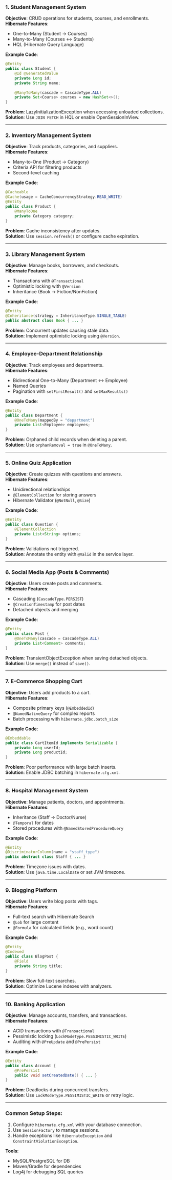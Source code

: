 

### **1. Student Management System**
**Objective**: CRUD operations for students, courses, and enrollments.  
**Hibernate Features**:  
- One-to-Many (Student → Courses)  
- Many-to-Many (Courses ↔ Students)  
- HQL (Hibernate Query Language)  

**Example Code**:
```java
@Entity
public class Student {
    @Id @GeneratedValue
    private Long id;
    private String name;
    
    @ManyToMany(cascade = CascadeType.ALL)
    private Set<Course> courses = new HashSet<>();
}
```

**Problem**: LazyInitializationException when accessing unloaded collections.  
**Solution**: Use `JOIN FETCH` in HQL or enable OpenSessionInView.

---

### **2. Inventory Management System**
**Objective**: Track products, categories, and suppliers.  
**Hibernate Features**:  
- Many-to-One (Product → Category)  
- Criteria API for filtering products  
- Second-level caching  

**Example Code**:
```java
@Cacheable
@Cache(usage = CacheConcurrencyStrategy.READ_WRITE)
@Entity
public class Product {
    @ManyToOne
    private Category category;
}
```

**Problem**: Cache inconsistency after updates.  
**Solution**: Use `session.refresh()` or configure cache expiration.

---

### **3. Library Management System**
**Objective**: Manage books, borrowers, and checkouts.  
**Hibernate Features**:  
- Transactions with `@Transactional`  
- Optimistic locking with `@Version`  
- Inheritance (Book → Fiction/NonFiction)  

**Example Code**:
```java
@Entity
@Inheritance(strategy = InheritanceType.SINGLE_TABLE)
public abstract class Book { ... }
```

**Problem**: Concurrent updates causing stale data.  
**Solution**: Implement optimistic locking using `@Version`.

---

### **4. Employee-Department Relationship**
**Objective**: Track employees and departments.  
**Hibernate Features**:  
- Bidirectional One-to-Many (Department ↔ Employee)  
- Named Queries  
- Pagination with `setFirstResult()` and `setMaxResults()`  

**Example Code**:
```java
@Entity
public class Department {
    @OneToMany(mappedBy = "department")
    private List<Employee> employees;
}
```

**Problem**: Orphaned child records when deleting a parent.  
**Solution**: Use `orphanRemoval = true` in `@OneToMany`.

---

### **5. Online Quiz Application**
**Objective**: Create quizzes with questions and answers.  
**Hibernate Features**:  
- Unidirectional relationships  
- `@ElementCollection` for storing answers  
- Hibernate Validator (`@NotNull`, `@Size`)  

**Example Code**:
```java
@Entity
public class Question {
    @ElementCollection
    private List<String> options;
}
```

**Problem**: Validations not triggered.  
**Solution**: Annotate the entity with `@Valid` in the service layer.

---

### **6. Social Media App (Posts & Comments)**
**Objective**: Users create posts and comments.  
**Hibernate Features**:  
- Cascading (`CascadeType.PERSIST`)  
- `@CreationTimestamp` for post dates  
- Detached objects and merging  

**Example Code**:
```java
@Entity
public class Post {
    @OneToMany(cascade = CascadeType.ALL)
    private List<Comment> comments;
}
```

**Problem**: TransientObjectException when saving detached objects.  
**Solution**: Use `merge()` instead of `save()`.

---

### **7. E-Commerce Shopping Cart**
**Objective**: Users add products to a cart.  
**Hibernate Features**:  
- Composite primary keys (`@EmbeddedId`)  
- `@NamedNativeQuery` for complex reports  
- Batch processing with `hibernate.jdbc.batch_size`  

**Example Code**:
```java
@Embeddable
public class CartItemId implements Serializable {
    private Long userId;
    private Long productId;
}
```

**Problem**: Poor performance with large batch inserts.  
**Solution**: Enable JDBC batching in `hibernate.cfg.xml`.

---

### **8. Hospital Management System**
**Objective**: Manage patients, doctors, and appointments.  
**Hibernate Features**:  
- Inheritance (Staff → Doctor/Nurse)  
- `@Temporal` for dates  
- Stored procedures with `@NamedStoredProcedureQuery`  

**Example Code**:
```java
@Entity
@DiscriminatorColumn(name = "staff_type")
public abstract class Staff { ... }
```

**Problem**: Timezone issues with dates.  
**Solution**: Use `java.time.LocalDate` or set JVM timezone.

---

### **9. Blogging Platform**
**Objective**: Users write blog posts with tags.  
**Hibernate Features**:  
- Full-text search with Hibernate Search  
- `@Lob` for large content  
- `@Formula` for calculated fields (e.g., word count)  

**Example Code**:
```java
@Entity
@Indexed
public class BlogPost {
    @Field
    private String title;
}
```

**Problem**: Slow full-text searches.  
**Solution**: Optimize Lucene indexes with analyzers.

---

### **10. Banking Application**
**Objective**: Manage accounts, transfers, and transactions.  
**Hibernate Features**:  
- ACID transactions with `@Transactional`  
- Pessimistic locking (`LockModeType.PESSIMISTIC_WRITE`)  
- Auditing with `@PreUpdate` and `@PrePersist`  

**Example Code**:
```java
@Entity
public class Account {
    @PrePersist
    public void setCreatedDate() { ... }
}
```

**Problem**: Deadlocks during concurrent transfers.  
**Solution**: Use `LockModeType.PESSIMISTIC_WRITE` or retry logic.

---

### **Common Setup Steps**:
1. Configure `hibernate.cfg.xml` with your database connection.  
2. Use `SessionFactory` to manage sessions.  
3. Handle exceptions like `HibernateException` and `ConstraintViolationException`.  

**Tools**:  
- MySQL/PostgreSQL for DB  
- Maven/Gradle for dependencies  
- Log4j for debugging SQL queries  
